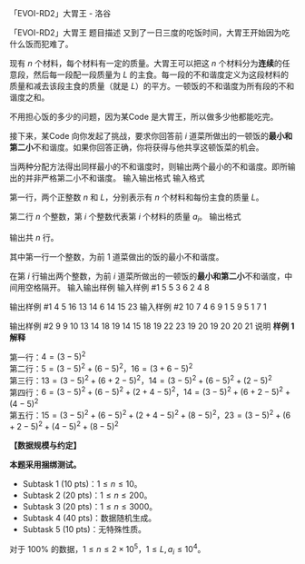 



「EVOI-RD2」大胃王 - 洛谷














「EVOI-RD2」大胃王
题目描述
又到了一日三度的吃饭时间，大胃王开始因为吃什么饭而犯难了。

现有 $n$ 个材料，每个材料有一定的质量。大胃王可以把这 $n$ 个材料分为**连续**的任意段，然后每一段配一段质量为 $L$ 的主食。每一段的不和谐度定义为这段材料的质量和减去该段主食的质量（就是 $L$）的平方。一顿饭的不和谐度为所有段的不和谐度之和。



不用担心饭的多少的问题，因为某Code 是大胃王，所以做多少他都能吃完。

接下来，某Code 向你发起了挑战，要求你回答前 $i$ 道菜所做出的一顿饭的**最小和第二小**不和谐度。如果你回答正确，你将获得与他共享这顿饭菜的机会。

当两种分配方法得出同样最小的不和谐度时，则输出两个最小的不和谐度。即所输出的并非严格第二小不和谐度。
输入输出格式
输入格式

第一行，两个正整数 $n$ 和 $L$，分别表示有 $n$ 个材料和每份主食的质量 $L$。

第二行 $n$ 个整数，第 $i$ 个整数代表第 $i$ 个材料的质量 $a_i$。
输出格式

输出共 $n$ 行。

其中第一行一个整数，为前 $1$ 道菜做出的饭的最小不和谐度。

在第 $i$ 行输出两个整数，为前 $i$ 道菜所做出的一顿饭的**最小和第二小**不和谐度，中间用空格隔开。
输入输出样例
输入样例 #1
5 5
3 6 2 4 8

输出样例 #1
4
5 16
13 14
6 14
15 23
输入样例 #2
10 7
4 6 9 1 5 9 5 1 7 1 

输出样例 #2
9
9 10
13 14
18 19
14 15
18 19
22 23
19 20
19 20
20 21
说明
**样例 1 解释**

第一行：$4=(3-5)^2$  
第二行：$5=(3-5)^2+(6-5)^2$，$16=(3+6-5)^2$  
第三行：$13=(3-5)^2+(6+2-5)^2$，$14=(3-5)^2+(6-5)^2+(2-5)^2$  
第四行：$6=(3-5)^2+(6-5)^2+(2+4-5)^2$，$14=(3-5)^2+(6+2-5)^2+(4-5)^2$  
第五行：$15=(3-5)^2+(6-5)^2+(2+4-5)^2+(8-5)^2$，$23=(3-5)^2+(6+2-5)^2+(4-5)^2+(8-5)^2$


**【数据规模与约定】**

**本题采用捆绑测试。**

+ Subtask 1 (10 pts)：$1 \le n \le 10$。
+ Subtask 2 (20 pts)：$1 \le n \le 200$。
+ Subtask 3 (20 pts)：$1 \le n \le 3000$。
+ Subtask 4 (40 pts)：数据随机生成。
+ Subtask 5 (10 pts)：无特殊性质。

对于 $100\%$ 的数据，$1 \le n \le 2 \times 10^5$，$1 \le L,a_i \le 10^4$。






